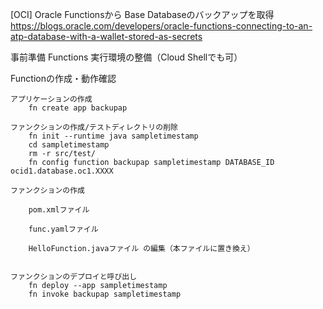 [OCI] Oracle Functionsから Base Databaseのバックアップを取得
https://blogs.oracle.com/developers/oracle-functions-connecting-to-an-atp-database-with-a-wallet-stored-as-secrets

事前準備
    Functions 実行環境の整備（Cloud Shellでも可）

Functionの作成・動作確認

    アプリケーションの作成
        fn create app backupap

    ファンクションの作成/テストディレクトリの削除
        fn init --runtime java sampletimestamp
        cd sampletimestamp
        rm -r src/test/
        fn config function backupap sampletimestamp DATABASE_ID ocid1.database.oc1.XXXX

    ファンクションの作成

        pom.xmlファイル

        func.yamlファイル

        HelloFunction.javaファイル の編集（本ファイルに置き換え）


    ファンクションのデプロイと呼び出し
        fn deploy --app sampletimestamp
        fn invoke backupap sampletimestamp

